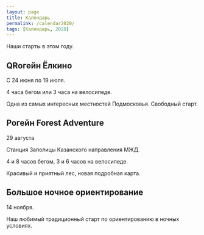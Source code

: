 ```yaml
---
layout: page
title: Календарь
permalink: /calendar2020/
tags: [Календарь, 2020]
---
```


Наши старты в этом году.

QRогейн Ёлкино
--------------

С 24 июня по 19 июля.

4 часа бегом или 3 часа на велосипеде.

Одна из самых интересных местностей Подмосковья. Свободный старт.

Рогейн Forest Adventure
-----------------------

29 августа

<i class="fa fa-map-marker" aria-hidden="true"></i> Станция Заполицы Казанского направления МЖД.

4 и 8 часов бегом, 3 и 6 часов на велосипеде.

Красивый и приятный лес, новая подробная карта.

Большое ночное ориентирование
-----------------------------

14 ноября. 

Наш любимый традиционный старт по ориентированию в ночных условиях.

